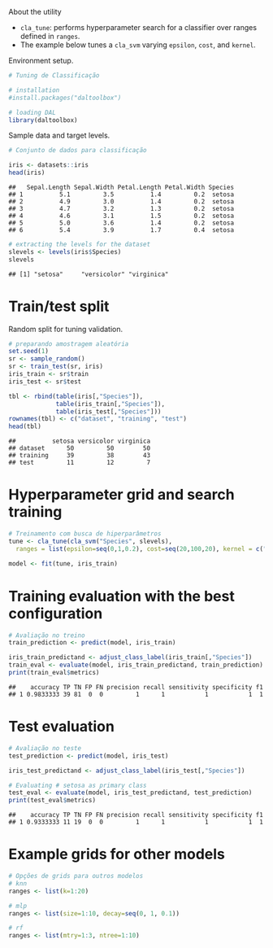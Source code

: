 About the utility
- `cla_tune`: performs hyperparameter search for a classifier over ranges defined in `ranges`.
- The example below tunes a `cla_svm` varying `epsilon`, `cost`, and `kernel`.

Environment setup.

``` r
# Tuning de Classificação 

# installation 
#install.packages("daltoolbox")

# loading DAL
library(daltoolbox) 
```

Sample data and target levels.

``` r
# Conjunto de dados para classificação

iris <- datasets::iris
head(iris)
```

```
##   Sepal.Length Sepal.Width Petal.Length Petal.Width Species
## 1          5.1         3.5          1.4         0.2  setosa
## 2          4.9         3.0          1.4         0.2  setosa
## 3          4.7         3.2          1.3         0.2  setosa
## 4          4.6         3.1          1.5         0.2  setosa
## 5          5.0         3.6          1.4         0.2  setosa
## 6          5.4         3.9          1.7         0.4  setosa
```

``` r
# extracting the levels for the dataset
slevels <- levels(iris$Species)
slevels
```

```
## [1] "setosa"     "versicolor" "virginica"
```

# Train/test split
Random split for tuning validation.

``` r
# preparando amostragem aleatória
set.seed(1)
sr <- sample_random()
sr <- train_test(sr, iris)
iris_train <- sr$train
iris_test <- sr$test

tbl <- rbind(table(iris[,"Species"]),
             table(iris_train[,"Species"]),
             table(iris_test[,"Species"]))
rownames(tbl) <- c("dataset", "training", "test")
head(tbl)
```

```
##          setosa versicolor virginica
## dataset      50         50        50
## training     39         38        43
## test         11         12         7
```

# Hyperparameter grid and search training

``` r
# Treinamento com busca de hiperparâmetros
tune <- cla_tune(cla_svm("Species", slevels), 
  ranges = list(epsilon=seq(0,1,0.2), cost=seq(20,100,20), kernel = c("linear", "radial", "polynomial", "sigmoid")))

model <- fit(tune, iris_train)
```

# Training evaluation with the best configuration

``` r
# Avaliação no treino
train_prediction <- predict(model, iris_train)

iris_train_predictand <- adjust_class_label(iris_train[,"Species"])
train_eval <- evaluate(model, iris_train_predictand, train_prediction)
print(train_eval$metrics)
```

```
##    accuracy TP TN FP FN precision recall sensitivity specificity f1
## 1 0.9833333 39 81  0  0         1      1           1           1  1
```

# Test evaluation

``` r
# Avaliação no teste
test_prediction <- predict(model, iris_test)

iris_test_predictand <- adjust_class_label(iris_test[,"Species"])

# Evaluating # setosa as primary class
test_eval <- evaluate(model, iris_test_predictand, test_prediction)
print(test_eval$metrics)
```

```
##    accuracy TP TN FP FN precision recall sensitivity specificity f1
## 1 0.9333333 11 19  0  0         1      1           1           1  1
```

# Example grids for other models

``` r
# Opções de grids para outros modelos
# knn
ranges <- list(k=1:20)

# mlp
ranges <- list(size=1:10, decay=seq(0, 1, 0.1))

# rf
ranges <- list(mtry=1:3, ntree=1:10)
```
